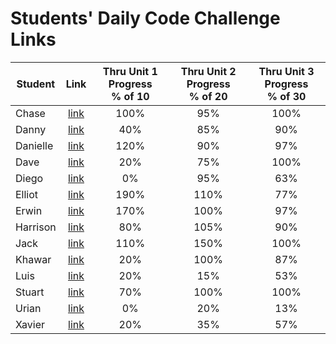 # Students' Daily Code Challenge Links

| Student | Link | Thru Unit 1 Progress<br>% of 10 | Thru Unit 2 Progress<br>% of 20 | Thru Unit 3 Progress<br>% of 30|
|---|:---:|:---:|:---:|:---:|
| Chase | [link](https://git.generalassemb.ly/ceanders/daily-js-code-challenges) | 100% | 95% | 100% |
| Danny | [link](https://git.generalassemb.ly/dshindel/daily-js-code-challenges) | 40% | 85% | 90% |
| Danielle | [link](https://git.generalassemb.ly/damartinez16/daily-js-code-challenges) | 120% | 90% | 97% |
| Dave | [link](https://git.generalassemb.ly/lordsnoosh/daily-js-code-challenges) | 20% | 75% | 100% |
| Diego | [link](https://git.generalassemb.ly/diegoruiz06/daily-js-code-challenges) | 0% | 95% | 63% |
| Elliot | [link](https://git.generalassemb.ly/elliothwang/daily-js-code-challenges) | 190% | 110% | 77% |
| Erwin | [link](https://git.generalassemb.ly/erwinmedina/daily-js-code-challenges) | 170% | 100% | 97% |
| Harrison | [link](https://git.generalassemb.ly/Harrison-Berek-EP/daily-js-code-challenges) | 80% | 105% | 90% |
| Jack | [link](https://git.generalassemb.ly/jackhr/daily-js-code-challenges) | 110% | 150% | 100% |
| Khawar | [link](https://git.generalassemb.ly/khawarrr/daily-js-code-challenges) | 20% | 100% | 87% |
| Luis | [link](https://git.generalassemb.ly/lhern026/daily-js-code-challenges) | 20% | 15% | 53% |
| Stuart | [link](https://git.generalassemb.ly/stuartklingman/daily-js-code-challenges) | 70% | 100% | 100% |
| Urian | [link](https://git.generalassemb.ly/urian/daily-js-code-challenges) | 0% | 20% | 13% |
| Xavier | [link](https://git.generalassemb.ly/imthedude2351/daily-js-code-challenges) | 20% | 35% | 57% |

